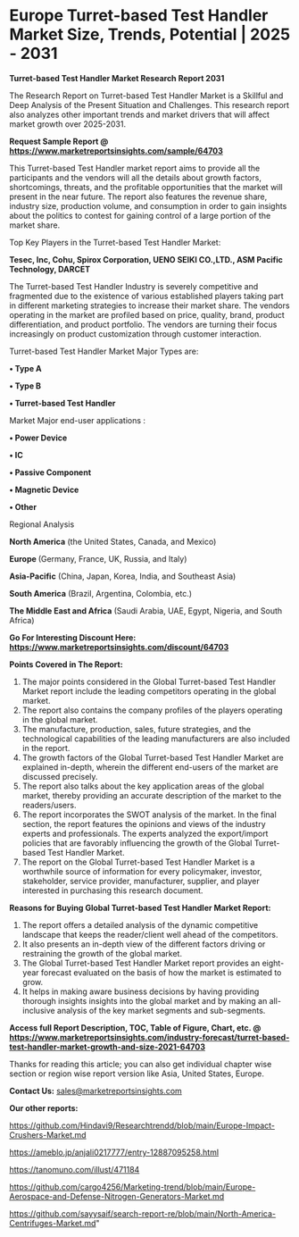 # Europe Turret-based Test Handler Market Size, Trends, Potential | 2025 - 2031

<strong>Turret-based Test Handler Market Research Report 2031</strong>

The Research Report on Turret-based Test Handler Market is a Skillful and Deep Analysis of the Present Situation and Challenges. This research report also analyzes other important trends and market drivers that will affect market growth over 2025-2031.

<strong>Request Sample Report @ <a href=https://www.marketreportsinsights.com/sample/64703>https://www.marketreportsinsights.com/sample/64703</a></strong>

This Turret-based Test Handler market report aims to provide all the participants and the vendors will all the details about growth factors, shortcomings, threats, and the profitable opportunities that the market will present in the near future. The report also features the revenue share, industry size, production volume, and consumption in order to gain insights about the politics to contest for gaining control of a large portion of the market share.

Top Key Players in the Turret-based Test Handler Market:

<strong>Tesec, Inc, Cohu, Spirox Corporation, UENO SEIKI CO.,LTD., ASM Pacific Technology, DARCET</strong>

The Turret-based Test Handler Industry is severely competitive and fragmented due to the existence of various established players taking part in different marketing strategies to increase their market share. The vendors operating in the market are profiled based on price, quality, brand, product differentiation, and product portfolio. The vendors are turning their focus increasingly on product customization through customer interaction.

Turret-based Test Handler Market Major Types are:

<strong>• Type A

• Type B

• Turret-based Test Handler</strong>

Market Major end-user applications :

<strong>• Power Device

• IC

• Passive Component

• Magnetic Device

• Other</strong>

Regional Analysis

</u><strong><b>North America</b></strong> (the United States, Canada, and Mexico)

<strong><b>Europe </b></strong>(Germany, France, UK, Russia, and Italy)

<strong><b>Asia-Pacific</b></strong> (China, Japan, Korea, India, and Southeast Asia)

<strong><b>South America</b></strong> (Brazil, Argentina, Colombia, etc.)

<strong><b>The Middle East and Africa</b></strong> (Saudi Arabia, UAE, Egypt, Nigeria, and South Africa)

<strong>Go For Interesting Discount Here: <a href=https://www.marketreportsinsights.com/discount/64703>https://www.marketreportsinsights.com/discount/64703</a></strong>

<strong>Points Covered in The Report:</strong>
<ol>
  <li>The major points considered in the Global Turret-based Test Handler Market report include the leading competitors operating in the global market.</li>
  <li>The report also contains the company profiles of the players operating in the global market.</li>
  <li>The manufacture, production, sales, future strategies, and the technological capabilities of the leading manufacturers are also included in the report.</li>
  <li>The growth factors of the Global Turret-based Test Handler Market are explained in-depth, wherein the different end-users of the market are discussed precisely.</li>
  <li>The report also talks about the key application areas of the global market, thereby providing an accurate description of the market to the readers/users.</li>
  <li>The report incorporates the SWOT analysis of the market. In the final section, the report features the opinions and views of the industry experts and professionals. The experts analyzed the export/import policies that are favorably influencing the growth of the Global Turret-based Test Handler Market.</li>
  <li>The report on the Global Turret-based Test Handler Market is a worthwhile source of information for every policymaker, investor, stakeholder, service provider, manufacturer, supplier, and player interested in purchasing this research document.</li>
</ol>
<strong>Reasons for Buying Global Turret-based Test Handler Market Report:</strong>

<ol>
  <li>The report offers a detailed analysis of the dynamic competitive landscape that keeps the reader/client well ahead of the competitors.</li>
  <li>It also presents an in-depth view of the different factors driving or restraining the growth of the global market.</li>
  <li>The Global Turret-based Test Handler Market report provides an eight-year forecast evaluated on the basis of how the market is estimated to grow.</li>
  <li>It helps in making aware business decisions by having providing thorough insights insights into the global market and by making an all-inclusive analysis of the key market segments and sub-segments.</li>
</ol>
<strong>Access full Report Description, TOC, Table of Figure, Chart, etc. @ <a href=https://www.marketreportsinsights.com/industry-forecast/turret-based-test-handler-market-growth-and-size-2021-64703>https://www.marketreportsinsights.com/industry-forecast/turret-based-test-handler-market-growth-and-size-2021-64703</a></strong>


Thanks for reading this article; you can also get individual chapter wise section or region wise report version like Asia, United States, Europe.

<strong>Contact Us:</strong>
sales@marketreportsinsights.com

<strong>Our other reports:</strong>

<a href=https://github.com/Hindavi9/Researchtrendd/blob/main/Europe-Impact-Crushers-Market.md>https://github.com/Hindavi9/Researchtrendd/blob/main/Europe-Impact-Crushers-Market.md</a>

<a href=https://ameblo.jp/anjali0217777/entry-12887095258.html>https://ameblo.jp/anjali0217777/entry-12887095258.html</a>

<a href=https://tanomuno.com/illust/471184>https://tanomuno.com/illust/471184</a>

<a href=https://github.com/cargo4256/Marketing-trend/blob/main/Europe-Aerospace-and-Defense-Nitrogen-Generators-Market.md>https://github.com/cargo4256/Marketing-trend/blob/main/Europe-Aerospace-and-Defense-Nitrogen-Generators-Market.md</a>

<a href=https://github.com/sayysaif/search-report-re/blob/main/North-America-Centrifuges-Market.md>https://github.com/sayysaif/search-report-re/blob/main/North-America-Centrifuges-Market.md</a>"

